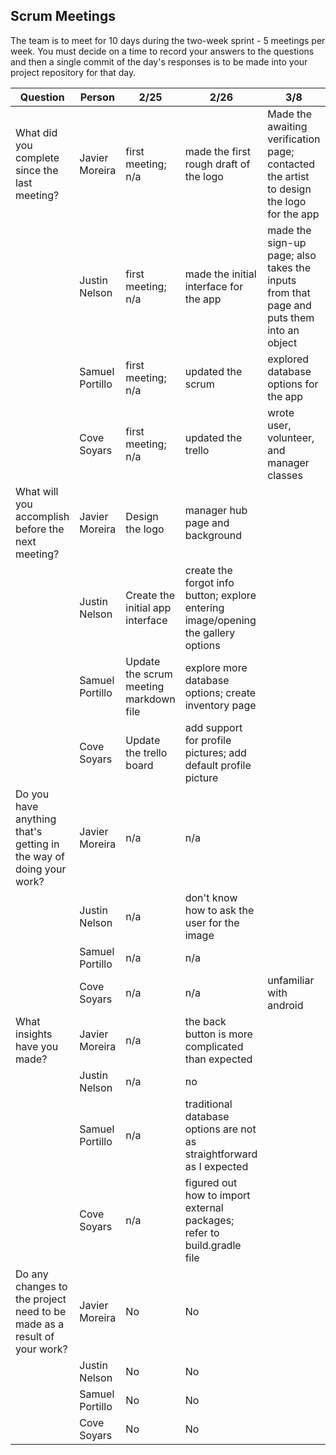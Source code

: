 ## Scrum Meetings
The team is to meet for 10 days during the two-week sprint - 5 meetings per week. You must decide on a time to record your answers to the questions and then a single commit of the day's responses is to be made into your project repository for that day.

Question    |          Person                                             | 2/25 | 2/26 | 3/8 | day | day | day | day |day | day | day |
------------|---------------------------------------------------------------------|-----|-----|-----|-----|-----|-----|-----|----|-----|-----|                                                              
| What did you complete since the last meeting? | Javier Moreira | first meeting; n/a | made the first rough draft of the logo | Made the awaiting verification page; contacted the artist to design the logo for the app |   
|            | Justin Nelson | first meeting; n/a | made the initial interface for the app | made the sign-up page; also takes the inputs from that page and puts them into an object |
|            | Samuel Portillo | first meeting; n/a | updated the scrum | explored database options for the app |
|            | Cove Soyars | first meeting; n/a | updated the trello | wrote user, volunteer, and manager classes |
| What will you accomplish before the next meeting? | Javier Moreira | Design the logo | manager hub page and background |
|            | Justin Nelson | Create the initial app interface | create the forgot info button; explore entering image/opening the gallery options | 
|            | Samuel Portillo | Update the scrum meeting markdown file | explore more database options; create inventory page |
|            | Cove Soyars | Update the trello board | add support for profile pictures; add default profile picture |
| Do you have anything that's getting in the way of doing your work? | Javier Moreira | n/a | n/a | 
|            | Justin Nelson | n/a | don't know how to ask the user for the image |
|            | Samuel Portillo | n/a | n/a |
|            | Cove Soyars | n/a | n/a | unfamiliar with android |
| What insights have you made? | Javier Moreira | n/a | the back button is more complicated than expected |
|            | Justin Nelson | n/a | no |
|            | Samuel Portillo | n/a | traditional database options are not as straightforward as I expected |
|            | Cove Soyars | n/a | figured out how to import external packages; refer to build.gradle file |
| Do any changes to the project need to be made as a result of your work? | Javier Moreira | No | No |
|            | Justin Nelson | No | No |
|            | Samuel Portillo | No | No |
|            | Cove Soyars | No | No |
